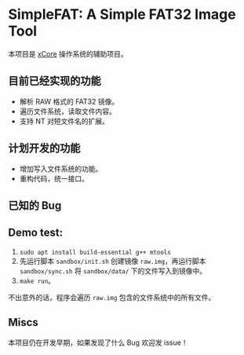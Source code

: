 # SimpleFAT: A Simple FAT32 Image Tool

本项目是 [xCore](https://github.com/404) 操作系统的辅助项目。

## 目前已经实现的功能

- 解析 RAW 格式的 FAT32 镜像。
- 遍历文件系统，读取文件内容。
- 支持 NT 对短文件名的扩展。

## 计划开发的功能

- 增加写入文件系统的功能。
- 重构代码，统一接口。

## 已知的 Bug

## Demo test:

1. `sudo apt install build-essential g++ mtools`
2. 先运行脚本 `sandbox/init.sh` 创建镜像 `raw.img`，再运行脚本 `sandbox/sync.sh` 将 `sandbox/data/` 下的文件写入到镜像中。
3. `make run`。

不出意外的话，程序会遍历 `raw.img` 包含的文件系统中的所有文件。

## Miscs

本项目仍在开发早期，如果发现了什么 Bug 欢迎发 issue！